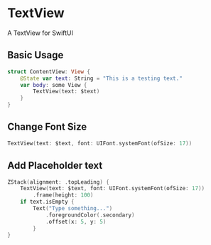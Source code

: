 # TextView
A TextView for SwiftUI

## Basic Usage
```swift
struct ContentView: View {
    @State var text: String = "This is a testing text."
    var body: some View {
        TextView(text: $text)  
    }
}
```

## Change Font Size
```swift
TextView(text: $text, font: UIFont.systemFont(ofSize: 17))
```

## Add Placeholder text
```swift
ZStack(alignment: .topLeading) {
    TextView(text: $text, font: UIFont.systemFont(ofSize: 17))
        .frame(height: 100)
    if text.isEmpty {
        Text("Type something...")
            .foregroundColor(.secondary)
            .offset(x: 5, y: 5)
        }
}
```
